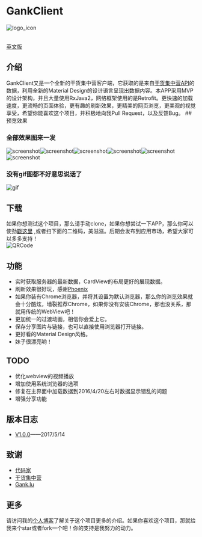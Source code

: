 # GankClient
![logo_icon](/screenshots/logo.png)    <br><br>

[英文版](/README.md)
## 介绍
GankClient又是一个全新的干货集中营客户端，它获取的是来自[干货集中营API](http://gank.io/api)的数据，利用全新的Material Design的设计语言呈现出数据内容。本APP采用MVP的设计架构，并且大量使用RxJava2，网络框架使用的是Retrofit。更快速的加载速度，更流畅的页面体验，更有趣的刷新效果，更精美的网页浏览，更美观的视觉享受，希望你能喜欢这个项目，并积极地向我Pull Request，以及反馈Bug。
##预览效果
### 全部效果图来一发
![screenshot](/screenshots/1.png)![screenshot](/screenshots/2.png)![screenshot](/screenshots/3.png)![screenshot](/screenshots/4.png)![screenshot](/screenshots/5.png)![screenshot](/screenshots/6.png)    
### 没有gif图都不好意思说话了
![gif](/screenshots/gank.gif)
## 下载
如果你想测试这个项目，那么请手动clone，如果你想尝试一下APP，那么你可以使劲[戳这里](http://fir.im/1110) ,或者扫下面的二维码，美滋滋。后期会发布到应用市场，希望大家可以多多支持！    
![QRCode](/screenshots/QRCode.png)
## 功能
* 实时获取服务器的最新数据，CardView的布局更好的展现数据。
* 刷新效果很好玩，感谢[Phoenix](https://github.com/Yalantis/Phoenix)
* 如果你装有Chrome浏览器，并将其设置为默认浏览器，那么你的浏览效果就会十分酷炫，墙裂推荐Chrome，如果你没有安装Chrome，那也没关系，那就用传统的WebView吧！
* 更加统一的过渡动画，相信你会爱上它。
* 保存分享图片与链接，也可以直接使用浏览器打开链接。
* 更好看的Material Design风格。
* 妹子很漂亮哟！

## TODO
* 优化webview的视频播放
* 增加使用系统浏览器的选项
* 修复在主界面中加载数据到2016/4/20左右时数据显示错乱的问题
* 增强分享功能

## 版本日志
* [V1.0.0](https://github.com/Wensibob/GankClient/releases/tag/V1.0.0)——2017/5/14

## 致谢
* [代码家](https://daimajia.com/)
* [干货集中营](http://gank.io/)
* [Gank.lu](https://github.com/Panl/Gank.io)

## 更多
请访问我的[个人博客](http://wensibo.net)了解关于这个项目更多的介绍。如果你喜欢这个项目，那就给我来个star或者fork一个吧！你的支持是我努力的动力。
